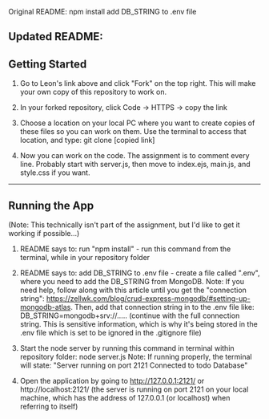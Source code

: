Original README:
npm install
add DB_STRING to .env file

Updated README:
---------------------
Getting Started 
---------------------
1. Go to Leon's link above and click "Fork" on the top right. This will make your own copy of this repository to work on.

2. In your forked repository, click Code -> HTTPS -> copy the link

3. Choose a location on your local PC where you want to create copies of these files so you can work on them. Use the terminal to access that location, and type: git clone [copied link]

4. Now you can work on the code. The assignment is to comment every line. Probably start with server.js, then move to index.ejs, main.js, and style.css if you want.

----------------------
Running the App 
----------------------
(Note: This technically isn't part of the assignment, but I'd like to get it working if possible...)
1. README says to: run "npm install" - run this command from the terminal, while in your repository folder

2. README says to: add DB_STRING to .env file - create a file called ".env", where you need to add the DB_STRING from MongoDB. 
Note: If you need help, follow along with this article until you get the "connection string": https://zellwk.com/blog/crud-express-mongodb/#setting-up-mongodb-atlas. Then, add that connection string in to the .env file like:
DB_STRING=mongodb+srv://..... (continue with the full connection string. This is sensitive information, which is why it's being stored in the .env file which is set to be ignored in the .gitignore file)

3. Start the node server by running this command in terminal within repository folder: node server.js
Note: If running properly, the terminal will state: 
"Server running on port 2121
Connected to todo Database"

4. Open the application by going to http://127.0.0.1:2121/ or http://localhost:2121/ (the server is running on port 2121 on your local machine, which has the address of 127.0.0.1 (or localhost) when referring to itself)